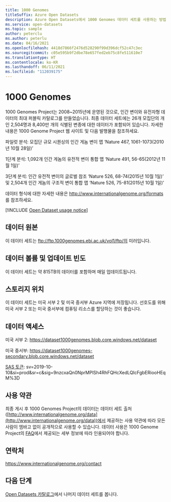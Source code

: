 ```yaml
---
title: 1000 Genomes
titleSuffix: Azure Open Datasets
description: Azure Open Datasets에서 1000 Genomes 데이터 세트를 사용하는 방법을 알아봅니다.
ms.service: open-datasets
ms.topic: sample
author: peterclu
ms.author: peterlu
ms.date: 04/16/2021
ms.openlocfilehash: 4418d7866f2476d528290f99d396dcf52c47c3ec
ms.sourcegitcommit: c05e595b9f2dbe78e657fed2eb75c8fe511610e7
ms.translationtype: HT
ms.contentlocale: ko-KR
ms.lasthandoff: 06/11/2021
ms.locfileid: "112039175"
---
```

# <a name="1000-genomes"></a>1000 Genomes

1000 Genomes Project는 2008~2015년에 운영된 것으로, 인간 변이와 유전자형 데이터의 최대 퍼블릭 카탈로그를 만들었습니다. 최종 데이터 세트에는 26개 모집단의 개인 2,504명과 8,400만 개의 식별된 변종에 대한 데이터가 포함되어 있습니다. 자세한 내용은 1000 Genome Project 웹 사이트 및 다음 발행물을 참조하세요.

파일럿 분석: 모집단 규모 시퀀싱의 인간 게놈 변이 맵 ‘Nature 467, 1061-1073(2010년 10월 28일)’

1단계 분석: 1,092개 인간 게놈의 유전적 변이 통합 맵 ‘Nature 491, 56-65(2012년 11월 1일)’

3단계 분석: 인간 유전적 변이의 글로벌 참조 ‘Nature 526, 68-74(2015년 10월 1일)’ 및 2,504개 인간 게놈의 구조적 변이 통합 맵 ‘Nature 526, 75-81(2015년 10월 1일)’

데이터 형식에 대한 자세한 내용은 http://www.internationalgenome.org/formats 를 참조하세요.

[!INCLUDE [Open Dataset usage notice](../../includes/open-datasets-usage-note.md)]

## <a name="data-source"></a>데이터 원본

이 데이터 세트는 ftp://ftp.1000genomes.ebi.ac.uk/vol1/ftp/의 미러입니다.

## <a name="data-volumes-and-update-frequency"></a>데이터 볼륨 및 업데이트 빈도

이 데이터 세트는 약 815TB의 데이터를 포함하며 매일 업데이트됩니다.

## <a name="storage-location"></a>스토리지 위치

이 데이터 세트는 미국 서부 2 및 미국 중서부 Azure 지역에 저장됩니다. 선호도를 위해 미국 서부 2 또는 미국 중서부에 컴퓨팅 리소스를 할당하는 것이 좋습니다.

## <a name="data-access"></a>데이터 액세스

미국 서부 2: https://dataset1000genomes.blob.core.windows.net/dataset

미국 중서부: https://dataset1000genomes-secondary.blob.core.windows.net/dataset

[SAS 토큰](../storage/common/storage-sas-overview.md): sv=2019-10-10&si=prod&sr=c&sig=9nzcxaQn0NprMPlSh4RhFQHcXedLQIcFgbERiooHEqM%3D

## <a name="use-terms"></a>사용 약관

최종 게시 후 1000 Genomes Project의 데이터는 데이터 세트 출처([http://www.internationalgenome.org/data](http://www.internationalgenome.org/data))에서 제공하는 사용 약관에 따라 모든 사람이 엠바고 없이 공개적으로 사용할 수 있습니다. 데이터 사용은 1000 Genome Project의 [FAQ]()에서 제공되는 세부 정보에 따라 인용되어야 합니다.

## <a name="contact"></a>연락처

https://www.internationalgenome.org/contact

## <a name="next-steps"></a>다음 단계

[Open Datasets 카탈로그](dataset-catalog.md)에서 나머지 데이터 세트를 봅니다.